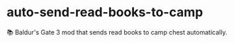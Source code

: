 # auto-send-read-books-to-camp
📚 Baldur's Gate 3 mod that sends read books to camp chest automatically. 
